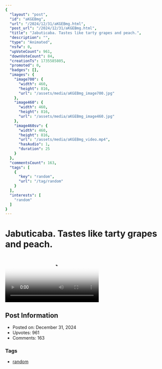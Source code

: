 ```yaml
---
{
  "layout": "post",
  "id": "aKGEBmg",
  "url": "/2024/12/31/aKGEBmg.html",
  "post_url": "/2024/12/31/aKGEBmg.html",
  "title": "Jabuticaba. Tastes like tarty grapes and peach.",
  "description": "",
  "type": "Animated",
  "nsfw": 0,
  "upVoteCount": 961,
  "downVoteCount": 84,
  "creationTs": 1735585805,
  "promoted": 0,
  "badges": [],
  "images": {
    "image700": {
      "width": 460,
      "height": 816,
      "url": "/assets/media/aKGEBmg_image700.jpg"
    },
    "image460": {
      "width": 460,
      "height": 816,
      "url": "/assets/media/aKGEBmg_image460.jpg"
    },
    "image460sv": {
      "width": 460,
      "height": 816,
      "url": "/assets/media/aKGEBmg_video.mp4",
      "hasAudio": 1,
      "duration": 25
    }
  },
  "commentsCount": 163,
  "tags": [
    {
      "key": "random",
      "url": "/tag/random"
    }
  ],
  "interests": [
    "random"
  ]
}
---
```


# Jabuticaba. Tastes like tarty grapes and peach.

<video controls playsinline loop poster="/assets/media/aKGEBmg_image460.jpg">
  <source src="/assets/media/aKGEBmg_video.mp4" type="video/mp4">
  Your browser does not support the video tag.
</video>

## Post Information

- Posted on: December 31, 2024
- Upvotes: 961
- Comments: 163

### Tags

- [random](/tag/random)
